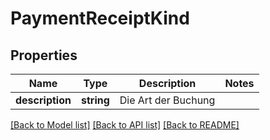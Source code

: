 # PaymentReceiptKind

## Properties
Name | Type | Description | Notes
------------ | ------------- | ------------- | -------------
**description** | **string** | Die Art der Buchung | 

[[Back to Model list]](../README.md#documentation-for-models) [[Back to API list]](../README.md#documentation-for-api-endpoints) [[Back to README]](../README.md)


